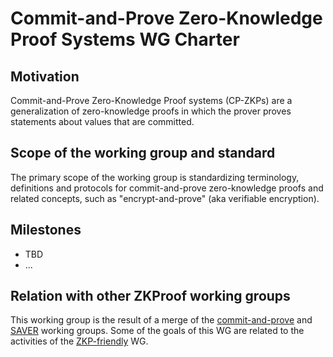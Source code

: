 # Commit-and-Prove Zero-Knowledge Proof Systems WG Charter

## Motivation
Commit-and-Prove Zero-Knowledge Proof systems (CP-ZKPs) are a generalization of zero-knowledge proofs in which the prover proves statements about values that are committed.

## Scope of the working group and standard
The primary scope of the working group is standardizing terminology, definitions and protocols for commit-and-prove zero-knowledge proofs and related concepts, such as "encrypt-and-prove" (aka verifiable encryption).

## Milestones
- TBD
- ...

## Relation with other ZKProof working groups
This working group is the result of a merge of the [commit-and-prove](https://community.zkproof.org/g/WG_COMMIT_PROVE) and [SAVER](https://community.zkproof.org/g/WG_SAVER) working groups.
Some of the goals of this WG are related to the activities of the [ZKP-friendly](https://community.zkproof.org/g/WG_PRIMITIVES) WG.
